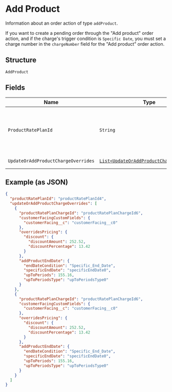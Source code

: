 
# Add Product

Information about an order action of type `addProduct`.

If you want to create a pending order through the "Add product" order action, and if the charge's trigger condition is `Specific Date`, you must set a charge number in the `chargeNumber` field for the "Add product" order action.

## Structure

`AddProduct`

## Fields

| Name | Type | Tags | Description | Getter | Setter |
|  --- | --- | --- | --- | --- | --- |
| `ProductRatePlanId` | `String` | Optional | Internal identifier of the product rate plan that the rate plan is based on. | String getProductRatePlanId() | setProductRatePlanId(String productRatePlanId) |
| `UpdateOrAddProductChargeOverrides` | [`List<UpdateOrAddProductChargeOverride>`](../../doc/models/update-or-add-product-charge-override.md) | Optional | - | List<UpdateOrAddProductChargeOverride> getUpdateOrAddProductChargeOverrides() | setUpdateOrAddProductChargeOverrides(List<UpdateOrAddProductChargeOverride> updateOrAddProductChargeOverrides) |

## Example (as JSON)

```json
{
  "productRatePlanId": "productRatePlanId4",
  "updateOrAddProductChargeOverrides": [
    {
      "productRatePlanChargeId": "productRatePlanChargeId6",
      "customerFacingCustomFields": {
        "customerFacing__c": "customerFacing__c0"
      },
      "overridesPricing": {
        "discount": {
          "discountAmount": 252.52,
          "discountPercentage": 13.42
        }
      },
      "addProductEndDate": {
        "endDateCondition": "Specific_End_Date",
        "specificEndDate": "specificEndDate0",
        "upToPeriods": 155.16,
        "upToPeriodsType": "upToPeriodsType0"
      }
    },
    {
      "productRatePlanChargeId": "productRatePlanChargeId6",
      "customerFacingCustomFields": {
        "customerFacing__c": "customerFacing__c0"
      },
      "overridesPricing": {
        "discount": {
          "discountAmount": 252.52,
          "discountPercentage": 13.42
        }
      },
      "addProductEndDate": {
        "endDateCondition": "Specific_End_Date",
        "specificEndDate": "specificEndDate0",
        "upToPeriods": 155.16,
        "upToPeriodsType": "upToPeriodsType0"
      }
    }
  ]
}
```


